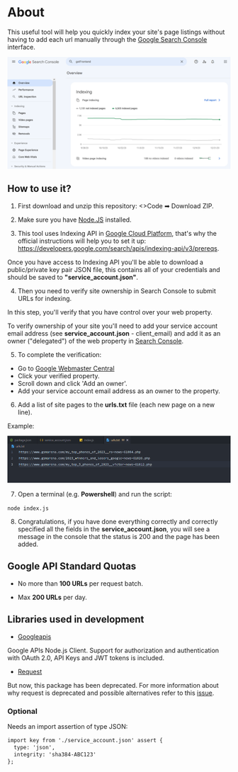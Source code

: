 # About

This useful tool will help you quickly index your site's page listings without having to add each url manually through the [Google Search Console](https://search.google.com/search-console) interface.

![](https://github.com/getFrontend/app-google-index-tool/blob/main/app-google-index-tool_main.png?raw=true)

## How to use it?

1) First download and unzip this repository: <>Code ➡ Download ZIP.

2) Make sure you have [Node.JS](https://nodejs.org/ "Node.JS") installed.

3) This tool uses Indexing API in [Google Cloud Platform](https://console.cloud.google.com/ "Google Cloud Platform"), that's why the official instructions will help you to set it up: https://developers.google.com/search/apis/indexing-api/v3/prereqs.

Once you have access to Indexing API you'll be able to download a public/private key pair JSON file, this contains all of your credentials and should be saved to **"service_account.json"**.

4) Then you need to verify site ownership in Search Console to submit URLs for indexing.

In this step, you'll verify that you have control over your web property.

To verify ownership of your site you'll need to add your service account email address (see **service_account.json** - client_email) and add it as an owner ("delegated") of the web property in [Search Console](https://search.google.com/search-console "Search Console").

5) To complete the verification:

* Go to [Google Webmaster Central](https://www.google.com/webmasters/verification/home)
* Click your verified property.
* Scroll down and click 'Add an owner'.
* Add your service account email address as an owner to the property.

6) Add a list of site pages to the **urls.txt** file (each new page on a new line).

Example:

![](https://github.com/getFrontend/app-google-index-tool/blob/main/app-google-index-tool_urls.png?raw=true)

7) Open a terminal (e.g. **Powershell**) and run the script:

`node index.js`

8) Congratulations, if you have done everything correctly and correctly specified all the fields in the **service_account.json**, you will see a message in the console that the status is 200 and the page has been added.

## Google API Standard Quotas

* No more than **100 URLs** per request batch.

* Max **200 URLs** per day.

## Libraries used in development

* [Googleapis](https://www.npmjs.com/package/googleapis "Googleapis")

Google APIs Node.js Client. Support for authorization and authentication with OAuth 2.0, API Keys and JWT tokens is included.

* [Request](https://www.npmjs.com/package/request "Request")

But now, this package has been deprecated. For more information about why request is deprecated and possible alternatives refer to this [issue](https://github.com/request/request/issues/3142 "issue").

### Optional

Needs an import assertion of type JSON:

    import key from './service_account.json' assert {
      type: 'json',
      integrity: 'sha384-ABC123'
    };